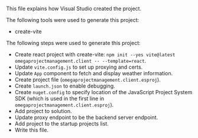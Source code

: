This file explains how Visual Studio created the project.

The following tools were used to generate this project:
- create-vite

The following steps were used to generate this project:
- Create react project with create-vite: `npm init --yes vite@latest omegaprojectmanagement.client -- --template=react`.
- Update `vite.config.js` to set up proxying and certs.
- Update `App` component to fetch and display weather information.
- Create project file (`omegaprojectmanagement.client.esproj`).
- Create `launch.json` to enable debugging.
- Create `nuget.config` to specify location of the JavaScript Project System SDK (which is used in the first line in `omegaprojectmanagement.client.esproj`).
- Add project to solution.
- Update proxy endpoint to be the backend server endpoint.
- Add project to the startup projects list.
- Write this file.
